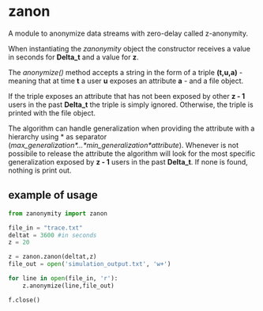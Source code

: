 # zanon

A module to anonymize data streams with zero-delay called z-anonymity.

When instantiating the *zanonymity* object the constructor receives a value in seconds for **Delta_t** and a value for **z**.

The *anonymize()* method accepts a string in the form of a triple **(t,u,a)** - meaning that at time **t** a user **u** exposes an attribute **a** - and a file object. 

If the triple exposes an attribute that has not been exposed by other **z - 1** users in the past **Delta_t** the triple is simply ignored. Otherwise, the triple is printed with the file object.

The algorithm can handle generalization when providing the attribute with a hierarchy using \* as separator (*max_generalization\*...\*min_generalization\*attribute*).
Whenever is not possibile to release the attribute the algorithm will look for the most specific generalization exposed by **z - 1** users in the past **Delta_t**. If none is found, nothing is print out.

## example of usage
```python
from zanonymity import zanon

file_in = "trace.txt"
deltat = 3600 #in seconds
z = 20

z = zanon.zanon(deltat,z)
file_out = open('simulation_output.txt', 'w+')

for line in open(file_in, 'r'):
	z.anonymize(line,file_out)

f.close()
```
